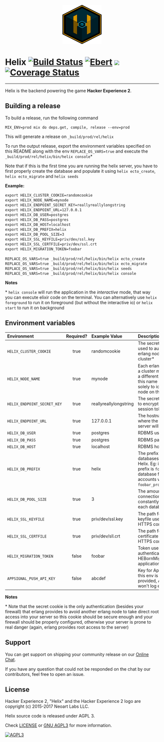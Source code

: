 <p align="center"><img src="help/logo.png" /></p>


# Helix [![Build Status](https://ci.hackerexperience.com/buildStatus/icon?job=HackerExperience/Helix/master)](https://ci.hackerexperience.com/job/HackerExperience/job/Helix/job/master) [![Ebert](https://ebertapp.io/github/HackerExperience/Helix.svg)](https://ebertapp.io/github/HackerExperience/Helix) ![](https://tokei.rs/b1/github/hackerexperience/helix) [![Coverage Status](https://coveralls.io/repos/github/HackerExperience/Helix/badge.svg?branch=master)](https://coveralls.io/github/HackerExperience/Helix?branch=master)
---

Helix is the backend powering the game **Hacker Experience 2**.

## Building a release
To build a release, run the following command

```
MIX_ENV=prod mix do deps.get, compile, release --env=prod
```

This will generate a release on `_build/prod/rel/helix`

To run the output release, export the environment variables specified on this
README along with the env `REPLACE_OS_VARS=true` and execute the
`_build/prod/rel/helix/bin/helix console`*

Note that if this is the first time you are running the helix server, you have
to first properly create the database and populate it using `helix ecto_create`,
`helix ecto_migrate` and `helix seeds`

**Example:**
```
export HELIX_CLUSTER_COOKIE=randomcookie
export HELIX_NODE_NAME=mynode
export HELIX_ENDPOINT_SECRET_KEY=reallyreallylongstring
export HELIX_ENDPOINT_URL=127.0.0.1
export HELIX_DB_USER=postgres
export HELIX_DB_PASS=postgres
export HELIX_DB_HOST=localhost
export HELIX_DB_PREFIX=helix
export HELIX_DB_POOL_SIZE=3
export HELIX_SSL_KEYFILE=priv/dev/ssl.key
export HELIX_SSL_CERTFILE=priv/dev/ssl.crt
export HELIX_MIGRATION_TOKEN=foobar

REPLACE_OS_VARS=true _build/prod/rel/helix/bin/helix ecto_create
REPLACE_OS_VARS=true _build/prod/rel/helix/bin/helix ecto_migrate
REPLACE_OS_VARS=true _build/prod/rel/helix/bin/helix seeds
REPLACE_OS_VARS=true _build/prod/rel/helix/bin/helix console
```

**Notes**

\* `helix console` will run the application in the _interactive_ mode, that way
you can execute elixir code on the terminal. You can alternatively use
`helix foreground` to run it on foreground (but without the interactive io) or
`helix start` to run it on background

## Environment variables

| Environment | Required? | Example Value | Description |
|:-- |:--:|:-- |:-- |
|`HELIX_CLUSTER_COOKIE`| true | randomcookie | The secret cookie used to authenticate erlang nodes on a cluster* |
|`HELIX_NODE_NAME`| true | mynode | Each erlang node on a cluster must have a different name; this name is used solely to identify the node on the cluster |
|`HELIX_ENDPOINT_SECRET_KEY`| true | reallyreallylongstring | The secret key used to encrypt the session token |
|`HELIX_ENDPOINT_URL`| true | 127.0.0.1 | The hostname where the Helix server will run |
|`HELIX_DB_USER`| true | postgres | RDBMS username |
|`HELIX_DB_PASS`| true | postgres | RDBMS password |
|`HELIX_DB_HOST`| true | localhost | RDBMS hostname |
|`HELIX_DB_PREFIX`| true | helix | The prefix for the databases used on Helix. Eg: if the prefix is `foobar`, the database for accounts will be `foobar_prod_account` |
|`HELIX_DB_POOL_SIZE`| true | 3 | The amount of connections constantly open for each database |
|`HELIX_SSL_KEYFILE`| true | priv/dev/ssl.key | The path for the keyfile used on HTTPS connections |
|`HELIX_SSL_CERTFILE`| true | priv/dev/sll.crt | The path for the certificate used on HTTPS connections |
|`HELIX_MIGRATION_TOKEN`| false | foobar | Token used to authenticate HEBornMigration application exports |
|`APPSIGNAL_PUSH_API_KEY`| false | abcdef | Key for AppSignal. If this env is not provided, AppSignal won't log errors |

**Notes**

\* Note that the secret cookie is the only authentication (besides your firewall) that erlang provides to avoid another erlang node to take direct root access into your server so this cookie should be secure enough and your firewall should be properly configured, otherwise your server is prone to real danger (again, erlang provides root access to the server)


## Support
You can get support on shipping your community release on our [Online Chat](https://chatops.hackerexperience.com/).

If you have any question that could not be responded on the chat by our
contributors, feel free to open an issue.

## License
Hacker Experience 2, "Helix" and the Hacker Experience 2 logo are copyright (c)
2015-2017 Neoart Labs LLC.

Helix source code is released under AGPL 3.

Check [LICENSE](LICENSE) or [GNU AGPL3](https://www.gnu.org/licenses/agpl-3.0.en.html)
for more information.

[![AGPL3](https://www.gnu.org/graphics/agplv3-88x31.png)](https://www.gnu.org/licenses/agpl-3.0.en.html)
